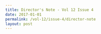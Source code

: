 ```yaml
---
title: Director's Note - Vol 12 Issue 4
date: 2017-01-01
permalink: /vol-12/issue-4/director-note
layout: post
---
```


